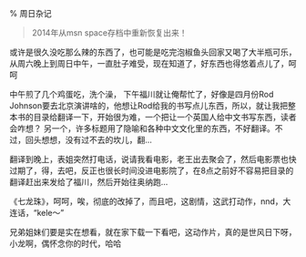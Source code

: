 % 周日杂记

> 2014年从msn space存档中重新恢复出来！

或许是很久没吃那么辣的东西了，也可能是吃完泡椒鱼头回家又喝了大半瓶可乐，从周六晚上到周日中午，一直肚子难受，现在知道了，好东西也得悠着点儿了，呵呵
          
中午煎了几个鸡蛋吃，洗个澡， 下午福川就让俺帮忙了，好像是四月份Rod Johnson要去北京演讲啥的，他想让Rod给我的书写点儿东西，所以，就让我把整本书的目录给翻译一下，开始很为难，一个把让一个英国人给中文书写东西，读者会咋想？ 另一个，许多标题用了隐喻和各种中文文化里的东西，不好翻译。不过，回头想想，没有过不去的坎儿，翻...

翻译到晚上，表姐突然打电话，说请我看电影，老王出去聚会了，然后电影票也快过期了，得，去吧，反正也很长时间没进电影院了，在8点之前好不容易把目录的翻译赶出来发给了福川，然后开始往奥纳跑...

《七龙珠》，呵呵，唉，彻底的改掉了，而且吧，这剧情，这武打动作，nnd，大连话，“kele～”
 
兄弟姐妹们要是实在想看，就在家下载一下看吧，这动作片，真的是世风日下呀，小龙啊，偶怀念你的时代，哈哈